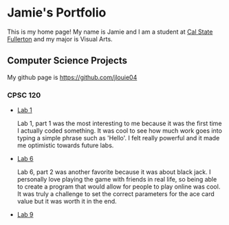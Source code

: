 # Jamie's Portfolio
This is my home page! My name is Jamie and I am a student at [Cal State Fullerton](http://www.fullerton.edu/) and my major is Visual Arts.

## Computer Science Projects

My github page is https://github.com/jlouie04

### CPSC 120

* [Lab 1](https://github.com/cpsc-fall-2023/cpsc-120-lab-01-jamie-and-omar/tree/main/part-1)

    Lab 1, part 1 was the most interesting to me because it was the first time I actually coded something. It was cool to see how much work goes into typing a simple phrase such as 'Hello'. I felt really powerful and it made me optimistic towards future labs.

* [Lab 6](https://github.com/cpsc-fall-2023/cpsc-120-lab-06-luis-jamie-and-david/tree/main/part-2)

    Lab 6, part 2 was another favorite because it was about black jack. I personally love playing the game with friends in real life, so being able to create a program that would allow for people to play online was cool. It was truly a challenge to set the correct parameters for the ace card value but it was worth it in the end.

* [Lab 9](https://github.com/cpsc-fall-2023/cpsc-120-lab-09-jamie-alexis/tree/main/part-1)
